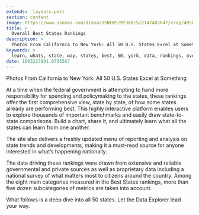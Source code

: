 ```yaml
--- 
extends: _layouts.post 
section: content 
image: https://www.usnews.com/dims4/USNEWS/9f380c5/2147483647/crop/4050x1895%2B0%2B464/resize/1000x468/quality/85/?url=http%3A%2F%2Fmedia.beam.usnews.com%2F25%2F2e%2F75078c444fae843fd0cfb1de1291%2F190508-editorial.rankings_main1.jpg 
title: > 
  Overall Best States Rankings 
description: > 
  Photos From California to New York: All 50 U.S. States Excel at SomethingAt a time when the federal government is attempting to hand more responsibility for spending and policymaking to the states, these rankings offer the first comprehensive view, state by state, of how some states already are performing best.This highly interactive platform enables users to explore thousands of important benchmarks and easily draw state-to-state comparisons.Build a chart, share it, and ultimately learn what all the states can learn from one another.Among the eight main categories measured in the Best States rankings, more than five dozen subcategories of metrics are taken into account.What follows is a deep dive into all 50 states. 
keywords: > 
  learn, whats, state, way, states, best, 50, york, data, rankings, overall 
date: 1603223991.0795567 
--- 
```

<div><p>Photos From California to New York: All 50 U.S. States Excel at Something</p><p>At a time when the federal government is attempting to hand more responsibility for spending and policymaking to the states, these rankings offer the first comprehensive view, state by state, of how some states already are performing best. This highly interactive platform enables users to explore thousands of important benchmarks and easily draw state-to-state comparisons. Build a chart, share it, and ultimately learn what all the states can learn from one another. </p><p>The site also delivers a freshly updated menu of reporting and analysis on state trends and developments, making it a must-read source for anyone interested in what&#8217;s happening nationally.</p><p>The data driving these rankings were drawn from extensive and reliable governmental and private sources as well as proprietary data including a national survey of what matters most to citizens around the country. Among the eight main categories measured in the Best States rankings, more than five dozen subcategories of metrics are taken into account.</p><p>What follows is a deep dive into all 50 states. Let the Data Explorer lead your way.</p></div>